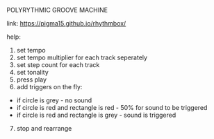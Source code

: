 POLYRYTHMIC GROOVE MACHINE

link: https://pigma15.github.io/rhythmbox/

help:
1. set tempo
2. set tempo multiplier for each track seperately
3. set step count for each track
4. set tonality
5. press play
6. add triggers on the fly:
*    if circle is grey - no sound
*    if circle is red and rectangle is red - 50% for sound to be triggered
*    if circle is red and rectangle is grey - sound is triggered
7. stop and rearrange